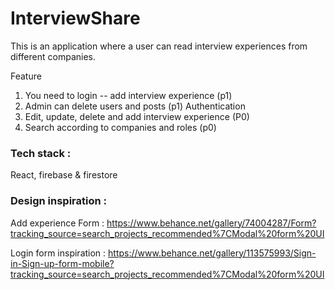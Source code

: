 # InterviewShare

This is an application where a user can read interview experiences from different companies.

Feature

1. You need to login -- add interview experience (p1)
2. Admin can delete users and posts (p1) Authentication
3. Edit, update, delete and add interview experience (P0)
4. Search according to companies and roles (p0)

### Tech stack : 

React, firebase & firestore

### Design inspiration : 

Add experience  Form : https://www.behance.net/gallery/74004287/Form?tracking_source=search_projects_recommended%7CModal%20form%20UI

Login form inspiration : https://www.behance.net/gallery/113575993/Sign-in-Sign-up-form-mobile?tracking_source=search_projects_recommended%7CModal%20form%20UI
